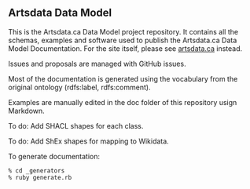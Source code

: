 ## Artsdata Data Model

This is the Artsdata.ca Data Model project repository. It contains all the schemas, examples and software used to publish the Artsdata.ca Data Model Documentation. For the site itself, please see [artsdata.ca](http://artsdata.ca) instead.

Issues and proposals are managed with GitHub issues.

Most of the documentation is generated using the vocabulary from the original ontology (rdfs:label, rdfs:comment).

Examples are manually edited in the doc folder of this repository usign Markdown.

To do: Add SHACL shapes for each class.

To do: Add ShEx shapes for mapping to Wikidata.

To generate documentation:

    % cd _generators
    % ruby generate.rb

